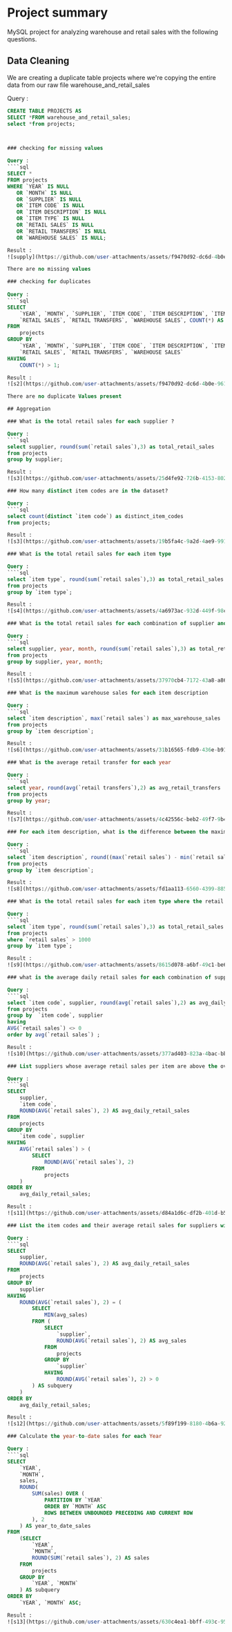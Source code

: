 # Project summary

 MySQL project for analyzing warehouse and retail sales with the following questions.

## Data Cleaning

We are creating a duplicate table projects where we're copying the entire data from our raw file warehouse_and_retail_sales

Query : 
````sql
CREATE TABLE PROJECTS AS
SELECT *FROM warehouse_and_retail_sales;
select *from projects;



### checking for missing values

Query : 
````sql
SELECT *
FROM projects
WHERE `YEAR` IS NULL 
   OR `MONTH` IS NULL 
   OR `SUPPLIER` IS NULL 
   OR `ITEM CODE` IS NULL 
   OR `ITEM DESCRIPTION` IS NULL 
   OR `ITEM TYPE` IS NULL 
   OR `RETAIL SALES` IS NULL 
   OR `RETAIL TRANSFERS` IS NULL 
   OR `WAREHOUSE SALES` IS NULL;

Result : 
![supply](https://github.com/user-attachments/assets/f9470d92-dc6d-4b0e-961f-158294833e32)

There are no missing values

### checking for duplicates
   
Query : 
````sql
SELECT 
    `YEAR`, `MONTH`, `SUPPLIER`, `ITEM CODE`, `ITEM DESCRIPTION`, `ITEM TYPE`, 
    `RETAIL SALES`, `RETAIL TRANSFERS`, `WAREHOUSE SALES`, COUNT(*) AS duplicate_count
FROM 
    projects
GROUP BY 
    `YEAR`, `MONTH`, `SUPPLIER`, `ITEM CODE`, `ITEM DESCRIPTION`, `ITEM TYPE`, 
    `RETAIL SALES`, `RETAIL TRANSFERS`, `WAREHOUSE SALES`
HAVING 
    COUNT(*) > 1;

Result : 
![s2](https://github.com/user-attachments/assets/f9470d92-dc6d-4b0e-961f-158294833e32)

There are no duplicate Values present

## Aggregation

### What is the total retail sales for each supplier ?

Query :
````sql
select supplier, round(sum(`retail sales`),3) as total_retail_sales
from projects 
group by supplier;

Result :
![s3](https://github.com/user-attachments/assets/25d4fe92-726b-4153-8029-b280e9bb71bb)

### How many distinct item codes are in the dataset?

Query :
````sql
select count(distinct `item code`) as distinct_item_codes
from projects;

Result :
![s3](https://github.com/user-attachments/assets/19b5fa4c-9a2d-4ae9-9917-3843a53e5173)

### What is the total retail sales for each item type

Query : 
````sql
select `item type`, round(sum(`retail sales`),3) as total_retail_sales
from projects 
group by `item type`;

Result :
![s4](https://github.com/user-attachments/assets/4a6973ac-932d-449f-98cf-5153eed632cb)

### What is the total retail sales for each combination of supplier and month 

Query :
````sql
select supplier, year, month, round(sum(`retail sales`),3) as total_retail_sales
from projects 
group by supplier, year, month;

Result :
![s5](https://github.com/user-attachments/assets/37970cb4-7172-43a8-a86b-3f0663ff17dd)

### What is the maximum warehouse sales for each item description 

Query :
````sql
select `item description`, max(`retail sales`) as max_warehouse_sales
from projects 
group by `item description`;

Result :
![s6](https://github.com/user-attachments/assets/31b16565-fdb9-436e-b913-8c93368ef446)

### What is the average retail transfer for each year 

Query :
````sql
select year, round(avg(`retail transfers`),2) as avg_retail_transfers
from projects
group by year;

Result :
![s7](https://github.com/user-attachments/assets/4c42556c-beb2-49f7-9b46-0c32585ccfb5)

### For each item description, what is the difference between the maximum and minimum retail sales

Query :
````sql
select `item description`, round((max(`retail sales`) - min(`retail sales`)),3) as diff_max_min_retail_sales
from projects 
group by `item description`;

Result :
![s8](https://github.com/user-attachments/assets/fd1aa113-6560-4399-8855-c0f4c0f1fed2)

### What is the total retail sales for each item type where the retail sales exceed 1000

Query :
````sql
select `item type`, round(sum(`retail sales`),3) as total_retail_sales
from projects 
where `retail sales` > 1000
group by `item type`;

Result :
![s9](https://github.com/user-attachments/assets/8615d078-a6bf-49c1-be65-26eabfb69833)

### what is the average daily retail sales for each combination of supplier and item code

Query :
````sql
select `item code`, supplier, round(avg(`retail sales`),2) as avg_daily_retail_sales
from projects 
group by  `item code`, supplier
having 
AVG(`retail sales`) <> 0
order by avg(`retail sales`) ;

Result :
![s10](https://github.com/user-attachments/assets/377ad403-823a-4bac-bbfd-4c51368a7d37)

### List suppliers whose average retail sales per item are above the overall average retail sales for all items

Query :
````sql
SELECT 
    supplier, 
    `item code`, 
    ROUND(AVG(`retail sales`), 2) AS avg_daily_retail_sales
FROM 
    projects 
GROUP BY 
    `item code`, supplier
HAVING 
    AVG(`retail sales`) > (
        SELECT 
            ROUND(AVG(`retail sales`), 2)
        FROM 
            projects
    )
ORDER BY 
    avg_daily_retail_sales;

Result :
![s11](https://github.com/user-attachments/assets/d84a1d6c-df2b-401d-b52c-c584c50b0b42)

### List the item codes and their average retail sales for suppliers with the highest average retail sales

Query :
````sql
SELECT 
    supplier, 
    ROUND(AVG(`retail sales`), 2) AS avg_daily_retail_sales
FROM 
    projects
GROUP BY 
    supplier
HAVING 
    ROUND(AVG(`retail sales`), 2) = (
        SELECT 
            MIN(avg_sales)
        FROM (
            SELECT 
                `supplier`, 
                ROUND(AVG(`retail sales`), 2) AS avg_sales
            FROM 
                projects
            GROUP BY 
                `supplier`
            HAVING 
                ROUND(AVG(`retail sales`), 2) > 0
        ) AS subquery
    )
ORDER BY 
    avg_daily_retail_sales;

Result :
![s12](https://github.com/user-attachments/assets/5f89f199-8180-4b6a-926a-d7e505bf3e65)

### Calculate the year-to-date sales for each Year

Query :
````sql
SELECT 
    `YEAR`, 
    `MONTH`, 
    sales,
    ROUND(
        SUM(sales) OVER (
            PARTITION BY `YEAR` 
            ORDER BY `MONTH` ASC 
            ROWS BETWEEN UNBOUNDED PRECEDING AND CURRENT ROW
        ), 2
    ) AS year_to_date_sales
FROM 
    (SELECT 
        `YEAR`, 
        `MONTH`, 
        ROUND(SUM(`retail sales`), 2) AS sales
    FROM 
        projects
    GROUP BY 
        `YEAR`, `MONTH`
    ) AS subquery
ORDER BY 
    `YEAR`, `MONTH` ASC;

Result :
![s13](https://github.com/user-attachments/assets/630c4ea1-bbff-493c-95ec-683bd433534d)



